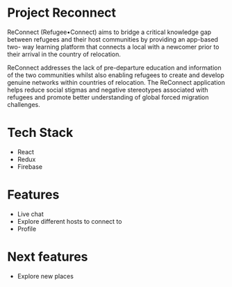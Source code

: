 # Project Reconnect

ReConnect (Refugee•Connect) aims to bridge a critical knowledge gap between refugees and their host communities by providing an app-based two- way learning platform that connects a local with a newcomer prior to their arrival in the country of relocation.

ReConnect addresses the lack of pre-departure education and information of the two communities whilst also enabling refugees to create and develop genuine networks within countries of relocation. The ReConnect application helps reduce social stigmas and negative stereotypes associated with refugees and promote better understanding of global forced migration challenges.

# Tech Stack
- React
- Redux
- Firebase

# Features

- Live chat
- Explore different hosts to connect to
- Profile


# Next features
- Explore new places
